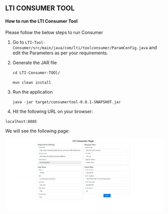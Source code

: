 ##  LTI CONSUMER TOOL

#### How to run the LTI Consumer Tool

Please follow the below steps to run Consumer

1. Go to `
         LTI-Tool-Consumer/src/main/java/com/lti/toolconsumer/ParamConfig.java
       ` and edit the Parameters as per your requirements. 
       
2. Generate the JAR file 

    ``
    cd LTI-Consumer-TOOl/
    ``
    
    ``mvn clean install``
    
3. Run the application 

    ``java -jar target/consumertool-0.0.1-SNAPSHOT.jar``
    
4. Hit the following URL on your browser:

``localhost:8085``

We will see the following page:

![alt text](LTI_ConsumerTool.png)
